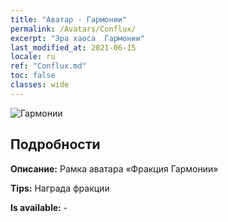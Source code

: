 ```yaml
---
title: "Аватар - Гармонии"
permalink: /Avatars/Conflux/
excerpt: "Эра хаоса  Гармонии"
last_modified_at: 2021-06-15
locale: ru
ref: "Conflux.md"
toc: false
classes: wide
---
```

 ![Гармонии](/images/a/avatarFrame_44.png)

## Подробности

 **Описание:** Рамка аватара «Фракция Гармонии» 

 **Tips:** Награда фракции 

 **Is available:**  - 

